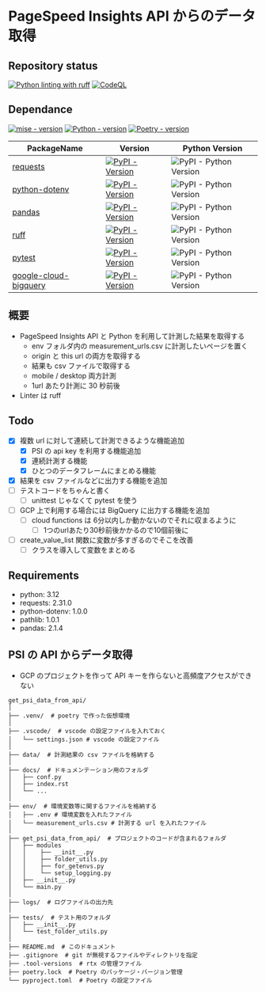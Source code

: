 # PageSpeed Insights API からのデータ取得

## Repository status

[![Python linting with ruff](https://github.com/ksip9012/get-psi-data-from-api/actions/workflows/py-linting-with-ruff-on-actions.yml/badge.svg?branch=dev&event=pull_request)](https://github.com/ksip9012/get-psi-data-from-api/actions/workflows/py-linting-with-ruff-on-actions.yml)
[![CodeQL](https://github.com/ksip9012/get-psi-data-from-api/actions/workflows/github-code-scanning/codeql/badge.svg)](https://github.com/ksip9012/get-psi-data-from-api/actions/workflows/github-code-scanning/codeql)

## Dependance

[![mise - version](https://img.shields.io/badge/mise-v2024.2.17-blue.svg)](https://github.com/jdx/mise)
[![Python - version](https://img.shields.io/badge/Python-v3.12.1-blue.svg)](https://www.python.org/)
[![Poetry - version](https://img.shields.io/badge/Poetry-v1.7.1-blue.svg)](https://python-poetry.org/)

| PackageName | Version | Python Version |
| ----------- | ------- | -------------- |
| [requests](https://requests.readthedocs.io/en/latest/) | [![PyPI - Version](https://img.shields.io/badge/PyPI-v2.31.0-blue.svg)](https://pypi.org/project/requests/) | ![PyPI - Python Version](https://img.shields.io/badge/Python-3.7/3.8/3.9/3.10/3.11-blue.svg) |
| [python-dotenv](https://github.com/theskumar/python-dotenv) | [![PyPI - Version](https://img.shields.io/badge/PyPI-v1.0.0-green.svg)](https://pypi.org/project/python-dotenv/) | ![PyPI - Python Version](https://img.shields.io/badge/Python-3.8/3.9/3.10/3.11/3.12-blue.svg) |
| [pandas](https://pandas.pydata.org/) | [![PyPI - Version](https://img.shields.io/badge/PyPI-v2.2.0-blue.svg)](https://pypi.org/project/pandas/) | ![PyPI - Python Version](https://img.shields.io/badge/Python-3.9/3.10/3.11/3.12-blue.svg) |
| [ruff](https://docs.astral.sh/ruff/) | [![PyPI - Version](https://img.shields.io/badge/PyPI-v0.1.9-orange.svg)](https://pypi.org/project/ruff/) | ![PyPI - Python Version](https://img.shields.io/badge/Python-3.7/3.8/3.9/3.10/3.11/3.12-blue.svg) |
| [pytest](https://docs.pytest.org/en/latest/) | [![PyPI - Version](https://img.shields.io/badge/PyPI-v7.4.3-blue.svg)](https://pypi.org/project/pytest/) | ![PyPI - Python Version](https://img.shields.io/badge/Python-3.8/3.9/3.10/3.11/3.12-blue.svg) |
| [google-cloud-bigquery](https://github.com/googleapis/python-bigquery) | [![PyPI - Version](https://img.shields.io/badge/PyPI-v3.16.0-blue.svg)](https://pypi.org/project/google-cloud-bigquery/) | ![PyPI - Python Version](https://img.shields.io/badge/Python-3.7/3.8/3.9/3.10/3.11/3.12-blue.svg) |

## 概要

- PageSpeed Insights API と Python を利用して計測した結果を取得する
    - env フォルダ内の measurement_urls.csv に計測したいページを置く
    - origin と this url の両方を取得する
    - 結果も csv ファイルで取得する
    - mobile / desktop 両方計測
    - 1url あたり計測に 30 秒前後
- Linter は ruff

## Todo

- [x] 複数 url に対して連続して計測できるような機能追加
    - [x] PSI の api key を利用する機能追加
    - [x] 連続計測する機能
    - [x] ひとつのデータフレームにまとめる機能
- [x] 結果を csv ファイルなどに出力する機能を追加
- [ ] テストコードをちゃんと書く
  - [ ] unittest じゃなくて pytest を使う
- [ ] GCP 上で利用する場合には BigQuery に出力する機能を追加
    - [ ] cloud functions は 6分以内しか動かないのでそれに収まるように
        - [ ] 1つのurlあたり30秒前後かかるので10個前後に
- [ ] create_value_list 関数に変数が多すぎるのでそこを改善
    - [ ] クラスを導入して変数をまとめる

## Requirements

- python: 3.12
- requests: 2.31.0
- python-dotenv: 1.0.0
- pathlib: 1.0.1
- pandas: 2.1.4

## PSI の API からデータ取得

- GCP のプロジェクトを作って API キーを作らないと高頻度アクセスができない

```フォルダ構成
get_psi_data_from_api/
│
├── .venv/  # poetry で作った仮想環境
│
├── .vscode/  # vscode の設定ファイルを入れておく
│   └── settings.json # vscode の設定ファイル
│
├── data/  # 計測結果の csv ファイルを格納する
│
├── docs/  # ドキュメンテーション用のフォルダ
│   ├── conf.py
│   ├── index.rst
│   └── ...
│
├── env/  # 環境変数等に関するファイルを格納する
│   ├── .env # 環境変数を入れたファイル
│   └── measurement_urls.csv # 計測する url を入れたファイル
│
├── get_psi_data_from_api/  # プロジェクトのコードが含まれるフォルダ
│   ├── modules
│   │    ├── __init__.py
│   │    ├── folder_utils.py
│   │    ├── for_getenvs.py
│   │    └── setup_logging.py
│   ├── __init__.py
│   └── main.py
│
├── logs/  # ログファイルの出力先
│
├── tests/  # テスト用のフォルダ
│   ├── __init__.py
│   └── test_folder_utils.py
│
├── README.md  # このドキュメント
├── .gitignore  # git が無視するファイルやディレクトリを指定
├── .tool-versions  # rtx の管理ファイル
├── poetry.lock  # Poetry のパッケージ・バージョン管理
└── pyproject.toml  # Poetry の設定ファイル
```